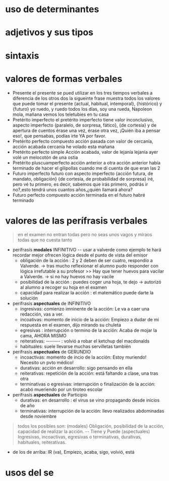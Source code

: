 # uso de determinantes
# adjetivos y sus tipos
# sintaxis
# valores de formas verbales
* Presente
el presente se pued utilizar en los tres tiempos verbales a diferencia de los otros dos
la sigueinte frase muestra todos los valores que puede tomar el presente
{actual, habitual, intemporal}, {histórico} y {futuro}
yo ruedo, y ruedo todos los días, soy una rueda, Napoleon mola, mañana vemos los teletubies en tu casa
* Pretérito imperfecto
el pretérito imperfecto tiene valor inconclusivo, aspecto imperfecto
{paralelo, de sorpresa, fático}, {de cortesía} y de apertura de cuentos
érase una vez, érase otra vez, ¡Quién iba a pensar eso!, que pensabas, podías irte YA por favor.
* Pretérito perfecto compuesto
acción pasada con valor de cercanía, acción acabada
cercanía
he volado esta mañana
* Pretérito perfecto simple
Acción acabada, valor de lejanía
lejanía
ayer volé un melocotón de una ostia
* Pretérito pluscuamperfecto
acción anterior a otra acción
anterior
había terminado de hacer el gilipollas cuando me dí cuenta de que eran las 2
* Futuro imperfecto
futuro con aspecto imperfecto
{acción futura, de mandato, obligación} {de cortesía, de probabilidad de sorpresa}
iré, pero vé tu primero, es decir, sabemos que irás primero, podrás ir no?,esto tendrá unos cuantos años,¿quién llamará ahora?
* Futuro perfecto compuesto
acción terminada en el futuro
habré terminado
# valores de las perífrasis verbales
> en el examen no entran todas pero no seas unos vagos y miraos todas que no cuesta tanto
* perífrasis **modales** INFINITIVO -- usar a valverde como ejemplo te hará recordar mejor
ofrecen lógica desde el punto de vista del emisor
  * obligación de la acción : 2 y 2 deben de ser cuatro, respondío a Valverde. -> tras mucho reflexionar el alumno pudo responder con lógica irrefutable a su profesor >> Hay que tener huevos para vacilar a Valverde. -> si no hay huevos no hay vacile
  * posibilidad de la acción : puedes coger una hoja, te dejo -> autorizó al alumno a recoger su hoja en el examen
  * capacidad para realizar la acción : el matemático puede darte la solución
* perifrasis **aspectuales** de INFINITIVO
  * ingresivas: comienzo imninente de la acción: Le va a caer una redacción, vas a ver.
  * incoativas: momento de inicio de la acción: Empiezo a dudar de mi respuesta en el examen, dijo mirando su chuleta
  * egresivas : interrupción o termino de la acción: Acaba de mojar la cama, AHORA MISMO
  * reiterativas: ------- : volvió a robar el ketchup del macdonalds
  * habituales: suele llevarse muchas servilletas también
* perífrasis **aspectuales** de GERUNDIO
  * incoactivas: momento de incio de la acción: Estoy muriendo! Necesito un pvto médico!
  * durativas: acción en desarrollo: sigo pensando en ella
  * reiterativas: repetición de la acción: está faltando a clase, una tras otra
  * terminativas o egresivas: interrupción o finalización de la acción: acabó mueriendo por un tiroteo escolar
* perífrasis **aspectuales** de Participio
  * durativas: en desarrollo : el virus se vino propagando desde inicios de año
  * terminativas: interrupción de la acción: llevo realizados abdominadas desde noviembre
> todos los posibles son:
> (modales) Obligación, posibilidad de la acción, capacidad de realizar la acción. -- Tiene y Puede
> (aspectuales) Ingresivas, incoactivas, egresivas o terminativas, durativas, habituales, reiterativas. 
* de los de arriba: IR (va), Empiezo,      acaba,                   sigo,       volvió,     está
# usos del se
